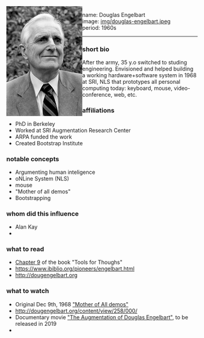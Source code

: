 <img align="left" width="200" src="img/douglas-engelbart.jpg">

name: Douglas Engelbart </br>
image: [img/douglas-engelbart.jpeg](img/douglas-engelbart.jpg) </br>
period: 1960s </br>

--------

### short bio
After the army, 35 y.o switched to studing engineering.
Envisioned and helped building a working hardware+software system in 1968 at SRI, NLS that prototypes all personal computing today: keyboard, mouse, video-conference, web, etc.

### affiliations
 - PhD in Berkeley
 - Worked at SRI Augmentation Research Center
 - ARPA funded the work
 - Created Bootstrap Institute

### notable concepts
 - Argumenting human inteligence
 - oNLine System (NLS)
 - mouse
 - "Mother of all demos"
 - Bootstrapping

### whom did this influence
 - Alan Kay
 -

### what to read
 - [Chapter 9](http://www.rheingold.com/texts/tft/09.html#Chap09) of the book "Tools for Thoughs"
 - https://www.ibiblio.org/pioneers/engelbart.html
 - http://dougengelbart.org

### what to watch
 - Original Dec 9th, 1968 ["Mother of All demos"](http://www.dougengelbart.org/content/view/374/464/)
 - http://dougengelbart.org/content/view/258/000/
 - Documentary movie ["The Augmentation of Douglas Engelbart"](http://www.augmentationfilm.com), to be released in 2019
 - 
